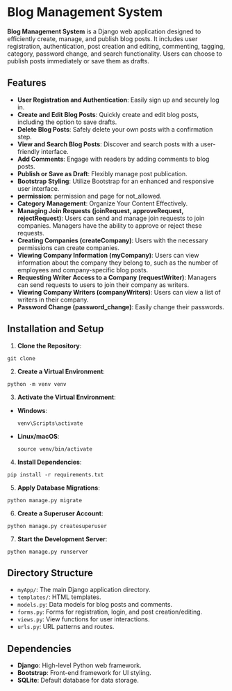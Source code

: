 # Blog Management System

**Blog Management System** is a Django web application designed to efficiently create, manage, and publish blog posts. It includes user registration, authentication, post creation and editing, commenting, tagging, category, password change, and search functionality. Users can choose to publish posts immediately or save them as drafts.

## Features

- **User Registration and Authentication**: Easily sign up and securely log in.
- **Create and Edit Blog Posts**: Quickly create and edit blog posts, including the option to save drafts.
- **Delete Blog Posts**: Safely delete your own posts with a confirmation step.
- **View and Search Blog Posts**: Discover and search posts with a user-friendly interface.
- **Add Comments**: Engage with readers by adding comments to blog posts.
- **Publish or Save as Draft**: Flexibly manage post publication.
- **Bootstrap Styling**: Utilize Bootstrap for an enhanced and responsive user interface.
- **permission**: permission and page for not_allowed.
- **Category Management**: Organize Your Content Effectively.
- **Managing Join Requests (joinRequest, approveRequest, rejectRequest)**: Users can send and manage join requests to join companies. Managers have the ability to approve       or reject these requests.
- **Creating Companies (createCompany)**: Users with the necessary permissions can create companies.
- **Viewing Company Information (myCompany)**: Users can view information about the company they belong to, such as the number of employees and company-specific blog posts.
- **Requesting Writer Access to a Company (requestWriter)**: Managers can send requests to users to join their company as writers.
- **Viewing Company Writers (companyWriters)**: Users can view a list of writers in their company.
- **Password Change (password_change)**: Easily  change their passwords.



## Installation and Setup

1. **Clone the Repository**:
```shell
git clone 
```


2. **Create a Virtual Environment**:
```shell
python -m venv venv
```

3. **Activate the Virtual Environment**:

- **Windows**:
  ```shell
  venv\Scripts\activate
  ```

- **Linux/macOS**:
  ```shell
  source venv/bin/activate
  ```

4. **Install Dependencies**:

  ```shell
  pip install -r requirements.txt
  ```

5. **Apply Database Migrations**:
  ```shell
  python manage.py migrate
  ```


6. **Create a Superuser Account**:

  ```shell
  python manage.py createsuperuser
  ```

 7. **Start the Development Server**:

  ```shell
  python manage.py runserver
  ```


## Directory Structure

- `myApp/`: The main Django application directory.
- `templates/`: HTML templates.
- `models.py`: Data models for blog posts and comments.
- `forms.py`: Forms for registration, login, and post creation/editing.
- `views.py`: View functions for user interactions.
- `urls.py`: URL patterns and routes.

## Dependencies

- **Django**: High-level Python web framework.
- **Bootstrap**: Front-end framework for UI styling.
- **SQLite**: Default database for data storage.






